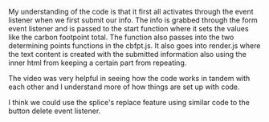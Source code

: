 My understanding of the code is that it first all activates through the event listener when we first submit our info. The info is grabbed through the form event listener and is passed to the start function where it sets the values like the carbon footpoint total. The function also passes into the two determining points functions in the cbfpt.js. It also goes into render.js where the text content is created with the submitted information also using the inner html from keeping a certain part from repeating.

The video was very helpful in seeing how the code works in tandem with each other and I understand more of how things are set up with code.

I think we could use the splice's replace feature using similar code to the button delete event listener.